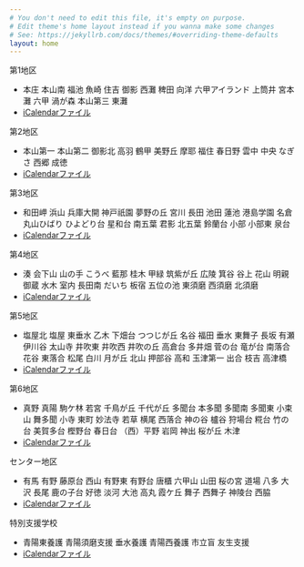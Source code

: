 ```yaml
---
# You don't need to edit this file, it's empty on purpose.
# Edit theme's home layout instead if you wanna make some changes
# See: https://jekyllrb.com/docs/themes/#overriding-theme-defaults
layout: home
---
```


第1地区

- 本庄 本山南 福池 魚崎 住吉 御影 西灘 稗田 向洋 六甲アイランド 上筒井 宮本 灘 六甲 渦が森 本山第三 東灘
- [iCalendarファイル](1_3.ics)

第2地区

- 本山第一 本山第二 御影北 高羽 鶴甲 美野丘 摩耶 福住 春日野 雲中 中央 なぎさ 西郷 成徳
- [iCalendarファイル](2_6.ics)

第3地区

- 和田岬 浜山 兵庫大開 神戸祇園 夢野の丘 宮川 長田 池田 蓮池 港島学園 名倉 丸山ひばり ひよどり台 星和台 南五葉 君影 北五葉 鈴蘭台 小部 小部東 泉台
- [iCalendarファイル](1_3.ics)

第4地区

- 湊 会下山 山の手 こうべ 藍那 桂木 甲緑 筑紫が丘 広陵 箕谷 谷上 花山 明親 御蔵 水木 室内 長田南 だいち 板宿 五位の池 東須磨 西須磨 北須磨
- [iCalendarファイル](4.ics)

第5地区

- 塩屋北 塩屋 東垂水 乙木 下畑台 つつじが丘 名谷 福田 垂水 東舞子 長坂 有瀬 伊川谷 太山寺 井吹東 井吹西 井吹の丘 高倉台 多井畑 菅の台 竜が台 南落合 花谷 東落合 松尾 白川 月が丘 北山 押部谷 高和 玉津第一 出合 枝吉 高津橋
- [iCalendarファイル](5.ics)

第6地区

- 真野 真陽 駒ケ林 若宮 千鳥が丘 千代が丘 多聞台 本多聞 多聞南 多聞東 小束山 舞多聞 小寺 東町 妙法寺 若草 横尾 西落合 神の谷 櫨谷 狩場台 糀台 竹の台 美賀多台 樫野台 春日台 （西）平野 岩岡 神出 桜が丘 木津
- [iCalendarファイル](2_6.ics)

センター地区

- 有馬 有野 藤原台 西山 有野東 有野台 唐櫃 六甲山 山田 桜の宮 道場 八多 大沢 長尾 鹿の子台 好徳 淡河 大池 高丸 霞ケ丘 舞子 西舞子 神陵台 西脇
- [iCalendarファイル](7.ics)

特別支援学校

- 青陽東養護 青陽須磨支援 垂水養護 青陽西養護 市立盲 友生支援
- [iCalendarファイル](8.ics)

